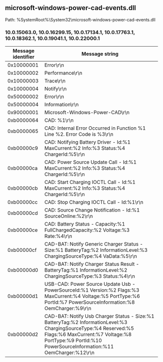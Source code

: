 ## microsoft-windows-power-cad-events.dll

Path: %SystemRoot%\System32\microsoft-windows-power-cad-events.dll

### 10.0.15063.0, 10.0.16299.15, 10.0.17134.1, 10.0.17763.1, 10.0.18362.1, 10.0.19041.1, 10.0.22000.1

Message identifier | Message string
--- | ---
0x10000001 | Error\r\n
0x10000002 | Performance\r\n
0x10000003 | Trace\r\n
0x10000004 | Notify\r\n
0x50000002 | Error\r\n
0x50000004 | Information\r\n
0x90000001 | Microsoft-Windows-Power-CAD\r\n
0xb0000064 | CAD: %1\r\n
0xb0000065 | CAD: Internal Error Occurred in Function %1 Line %2. Error Code is %3\r\n
0xb00000c9 | CAD: Notifying Battery Driver    - Id:%1 MaxCurrent:%2 Info:%3 Status:%4 ChargerId:%5\r\n
0xb00000ca | CAD: Power Source Update Call    - Id:%1 MaxCurrent:%2 Info:%3 Status:%4 ChargerId:%5\r\n
0xb00000cb | CAD: Start Charging IOCTL Call   - Id:%1 MaxCurrent:%2 Info:%3 Status:%4 ChargerId:%5\r\n
0xb00000cc | CAD: Stop Charging IOCTL Call    - Id:%1\r\n
0xb00000cd | CAD: Source Change Notification  - Id:%1 SourceOnline:%2\r\n
0xb00000ce | CAD: Battery Status              - Capacity:%1 FullChargedCapacity:%2 Voltage:%3 Rate:%4\r\n
0xb00000cf | CAD-BAT: Notify Generic Charger Status       - Size:%1 BatteryTag:%2 InformationLevel:%3 ChargingSourceType:%4 VaData:%5\r\n
0xb00000d0 | CAD-BAT: Notify Charger Status Result        - BatteryTag:%1 InformationLevel:%2 ChargingSourceType:%3 Status:%4\r\n
0xb00000d1 | USB-CAD: Power Source Update Usb             - PowerSourceId:%1 Version:%2 Flags:%3 MaxCurrent:%4 Voltage:%5 PortType:%6 PortId:%7 PowerSourceInformation:%8 OemCharger:%9\r\n
0xb00000d2 | CAD-BAT: Notify Usb Charger Status           - Size:%1 BatteryTag:%2 InformationLevel:%3 ChargingSourceType:%4 Reserved:%5 Flags:%6 MaxCurrent:%7 Voltage:%8 PortType:%9 PortId:%10 PowerSourceInformation:%11 OemCharger:%12\r\n
